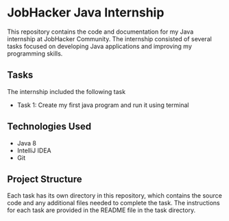 # JobHacker Java Internship

This repository contains the code and documentation for my Java internship at JobHacker Community. The internship consisted of several tasks focused on developing Java applications and improving my programming skills.

## Tasks
The internship included the following task

- Task 1: Create my first java program and run it using terminal


## Technologies Used

- Java 8
- IntelliJ IDEA
- Git


## Project Structure

Each task has its own directory in this repository, which contains the source code and any additional files needed to complete the task. The instructions for each task are provided in the README file in the task directory.

